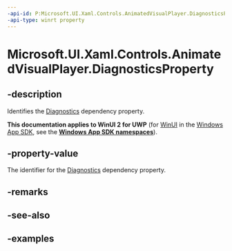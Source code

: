 ```yaml
---
-api-id: P:Microsoft.UI.Xaml.Controls.AnimatedVisualPlayer.DiagnosticsProperty
-api-type: winrt property
---
```


<!-- Property syntax.
public DependencyProperty DiagnosticsProperty { get; }
-->

# Microsoft.UI.Xaml.Controls.AnimatedVisualPlayer.DiagnosticsProperty

## -description

Identifies the [Diagnostics](animatedvisualplayer_diagnostics.md) dependency property.

**This documentation applies to WinUI 2 for UWP** (for [WinUI](/windows/apps/winui/winui3/) in the [Windows App SDK](/windows/apps/windows-app-sdk/), see the **[Windows App SDK namespaces](/windows/windows-app-sdk/api/winrt/)**).

## -property-value

The identifier for the [Diagnostics](animatedvisualplayer_diagnostics.md) dependency property.

## -remarks

## -see-also

## -examples

